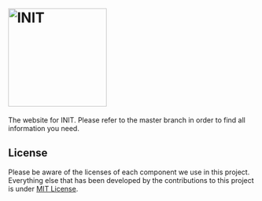 # <img src="http://rawgithub.com/use-init/init/master/logo.svg" alt="INIT" title="INIT" width="200">

The website for INIT. Please refer to the master branch in order to find all
information you need.

## License

Please be aware of the licenses of each component we use in this project.
Everything else that has been developed by the contributions to this project is
under [MIT License](LICENSE.md).
